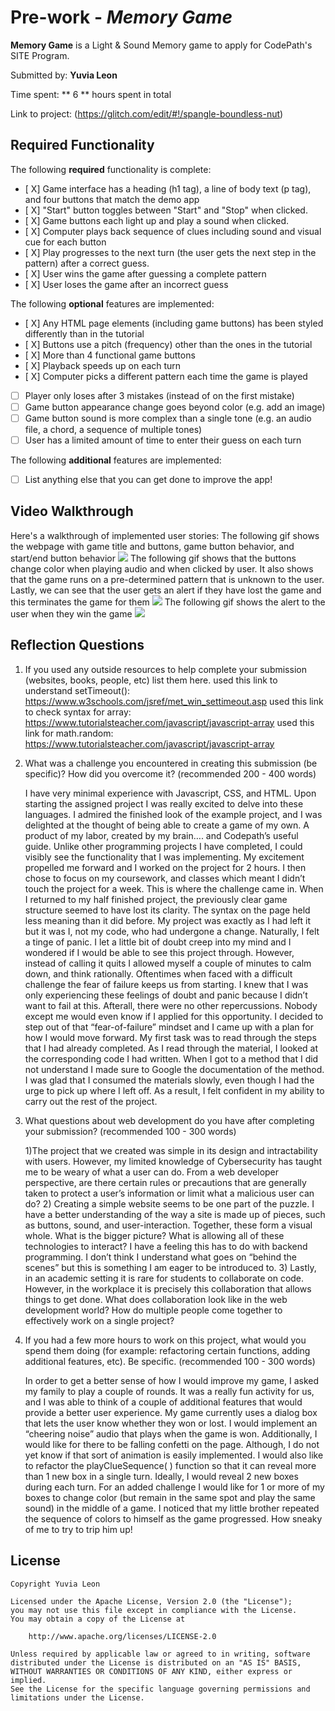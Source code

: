 # Pre-work - _Memory Game_

**Memory Game** is a Light & Sound Memory game to apply for CodePath's SITE Program.

Submitted by: **Yuvia Leon**

Time spent: ** 6 ** hours spent in total

Link to project: (https://glitch.com/edit/#!/spangle-boundless-nut)

## Required Functionality

The following **required** functionality is complete:

- [ X] Game interface has a heading (h1 tag), a line of body text (p tag), and four buttons that match the demo app
- [ X] "Start" button toggles between "Start" and "Stop" when clicked.
- [ X] Game buttons each light up and play a sound when clicked.
- [ X] Computer plays back sequence of clues including sound and visual cue for each button
- [ X] Play progresses to the next turn (the user gets the next step in the pattern) after a correct guess.
- [ X] User wins the game after guessing a complete pattern
- [ X] User loses the game after an incorrect guess

The following **optional** features are implemented:

- [ X] Any HTML page elements (including game buttons) has been styled differently than in the tutorial
- [ X] Buttons use a pitch (frequency) other than the ones in the tutorial
- [ X] More than 4 functional game buttons
- [ X] Playback speeds up on each turn
- [ X] Computer picks a different pattern each time the game is played
- [ ] Player only loses after 3 mistakes (instead of on the first mistake)
- [ ] Game button appearance change goes beyond color (e.g. add an image)
- [ ] Game button sound is more complex than a single tone (e.g. an audio file, a chord, a sequence of multiple tones)
- [ ] User has a limited amount of time to enter their guess on each turn

The following **additional** features are implemented:

- [ ] List anything else that you can get done to improve the app!

## Video Walkthrough

Here's a walkthrough of implemented user stories:
The following gif shows the webpage with game title and buttons, game button behavior, and start/end button behavior
![](http://g.recordit.co/hHgtrDRpgF.gif)
The following gif shows that the buttons change color when playing audio and when clicked by user. It also shows that the game runs on a pre-determined pattern that is unknown to the user. Lastly, we can see that the user gets an alert if they have lost the game and this terminates the game for them 
![](http://g.recordit.co/vyrs2F2Syv.gif) 
The following gif shows the alert to the user when they win the game 
![](http://g.recordit.co/KzbKAw4VzU.gif) 

## Reflection Questions

1. If you used any outside resources to help complete your submission (websites, books, people, etc) list them here.
   used this link to understand setTimeout():
   https://www.w3schools.com/jsref/met_win_settimeout.asp 
   used this link to check syntax for array: 
   https://www.tutorialsteacher.com/javascript/javascript-array
   used this link for math.random: 
   https://www.tutorialsteacher.com/javascript/javascript-array

2. What was a challenge you encountered in creating this submission (be specific)? How did you overcome it? (recommended 200 - 400 words)
   
   I have very minimal experience with Javascript, CSS, and HTML. Upon starting the assigned project I was really excited to delve into these languages. I admired the finished look of the example project, and I was delighted at the thought of being able to create a game of my own. A product of my labor, created by my brain…. and Codepath’s useful guide. Unlike other programming projects I have completed, I could visibly see the functionality that I was implementing. My excitement propelled me forward and I worked on the project for 2 hours. I then chose to focus on my coursework, and classes which meant I didn’t touch the project for a week. This is where the challenge came in. When I returned to my half finished project, the previously clear game structure seemed to have lost its clarity. The syntax on the page held less meaning than it did before. My project was exactly as I had left it but it was I, not my code, who had undergone a change. Naturally, I felt a tinge of panic. I let a little bit of doubt creep into my mind and I wondered if I would be able to see this project through. However, instead of calling it quits I allowed myself a couple of minutes to calm down, and think rationally. Oftentimes when faced with a difficult challenge the fear of failure keeps us from starting. I knew that I was only experiencing these feelings of doubt and panic because I didn’t want to fail at this. Afterall, there were no other repercussions. Nobody except me would even know if I applied for this opportunity. I decided to step out of that “fear-of-failure” mindset and I came up with a plan for how I would move forward. My first task was to read through the steps that I had already completed. As I read through the material, I looked at the corresponding code I had written. When I got to a method that I did not understand I made sure to Google the documentation of the method. I was glad that I consumed the materials slowly, even though I had the urge to pick up where I left off. As a result, I felt confident in my ability to carry out the rest of the project. 

3. What questions about web development do you have after completing your submission? (recommended 100 - 300 words)
   
   1)The project that we created was simple in its design and intractability with users. However, my limited knowledge of Cybersecurity has taught me to be weary of what a user can do. From a web developer perspective, are there certain rules or precautions that are generally taken to protect a user’s information or limit what a malicious user can do? 2) Creating a simple website seems to be one part of the puzzle. I have a better understanding of the way a site is made up of pieces, such as buttons, sound, and user-interaction. Together, these form a visual whole. What is the bigger picture? What is allowing all of these technologies to interact? I have a feeling this has to do with backend programming. I don’t think I understand what goes on “behind the scenes” but this is something I am eager to be introduced to. 3) Lastly, in an academic setting it is rare for students to collaborate on code. However, in the workplace it is precisely this collaboration that allows things to get done. What does collaboration look like in the web development world? How do multiple people come together to effectively work on a single project?   

4. If you had a few more hours to work on this project, what would you spend them doing (for example: refactoring certain functions, adding additional features, etc). Be specific. (recommended 100 - 300 words)
   
   In order to get a better sense of how I would improve my game, I asked my family to play a couple of rounds. It was a really fun activity for us, and I was able to think of a couple of additional features that would provide a better user experience. My game currently uses a dialog box that lets the user know whether they won or lost. I would implement an “cheering noise” audio that plays when the game is won. Additionally, I would like for there to be falling confetti on the page. Although, I do not yet know if that sort of animation is easily implemented. I would also like to refactor the playClueSequence( ) function so that it can reveal more than 1 new box in a single turn. Ideally, I would reveal 2 new boxes during each turn. For an added challenge I would like for 1 or more of my boxes to change color (but remain in the same spot and play the same sound) in the middle of a game. I noticed that my little brother repeated the sequence of colors to himself as the game progressed. How sneaky of me to try to trip him up! 


## License

    Copyright Yuvia Leon

    Licensed under the Apache License, Version 2.0 (the "License");
    you may not use this file except in compliance with the License.
    You may obtain a copy of the License at

        http://www.apache.org/licenses/LICENSE-2.0

    Unless required by applicable law or agreed to in writing, software
    distributed under the License is distributed on an "AS IS" BASIS,
    WITHOUT WARRANTIES OR CONDITIONS OF ANY KIND, either express or implied.
    See the License for the specific language governing permissions and
    limitations under the License.
